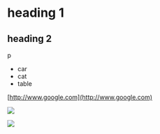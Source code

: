 # heading 1
## heading 2  
p
* car
* cat
* table  

[http://www.google.com](http://www.google.com)   

![](/hugo/admin/img/metala2.jpg)    

![](/hugo/admin/img/Carte_Simi.PNG)   

